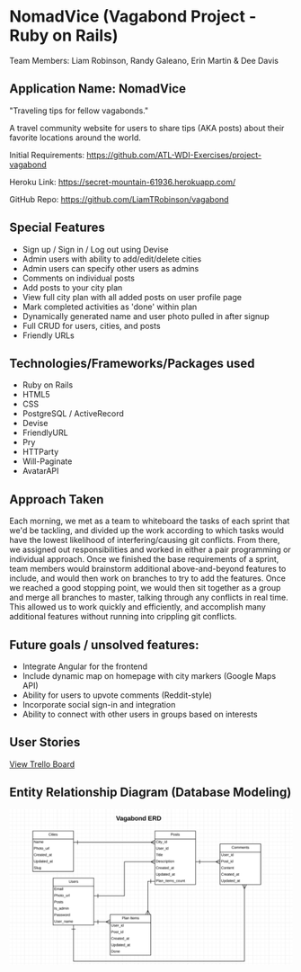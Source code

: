 # NomadVice (Vagabond Project - Ruby on Rails)
Team Members: Liam Robinson, Randy Galeano, Erin Martin & Dee Davis

## Application Name: NomadVice
"Traveling tips for fellow vagabonds."

A travel community website for users to share tips (AKA posts) about their favorite locations around the world.

Initial Requirements: https://github.com/ATL-WDI-Exercises/project-vagabond

Heroku Link: https://secret-mountain-61936.herokuapp.com/

GitHub Repo: https://github.com/LiamTRobinson/vagabond


## Special Features

* Sign up / Sign in / Log out using Devise
* Admin users with ability to add/edit/delete cities
* Admin users can specify other users as admins
* Comments on individual posts
* Add posts to your city plan
* View full city plan with all added posts on user profile page
* Mark completed activities as 'done' within plan
* Dynamically generated name and user photo pulled in after signup
* Full CRUD for users, cities, and posts
* Friendly URLs


## Technologies/Frameworks/Packages used

* Ruby on Rails
* HTML5
* CSS
* PostgreSQL / ActiveRecord
* Devise
* FriendlyURL
* Pry
* HTTParty
* Will-Paginate
* AvatarAPI

## Approach Taken

Each morning, we met as a team to whiteboard the tasks of each sprint that we'd be tackling, and divided up the work according to which tasks would have the lowest likelihood of interfering/causing git conflicts. From there, we assigned out responsibilities and worked in either a pair programming or individual approach. Once we finished the base requirements of a sprint, team members would brainstorm additional above-and-beyond features to include, and would then work on branches to try to add the features. Once we reached a good stopping point, we would then sit together as a group and merge all branches to master, talking through any conflicts in real time. This allowed us to work quickly and efficiently, and accomplish many additional features without running into crippling git conflicts.


## Future goals / unsolved features:

* Integrate Angular for the frontend
* Include dynamic map on homepage with city markers (Google Maps API)
* Ability for users to upvote comments (Reddit-style)
* Incorporate social sign-in and integration
* Ability to connect with other users in groups based on interests


## User Stories

[View Trello Board](https://trello.com/b/DkIA042I/vagabond-project)

## Entity Relationship Diagram (Database Modeling)

![](public/ERDdiagram.png?raw=true)



